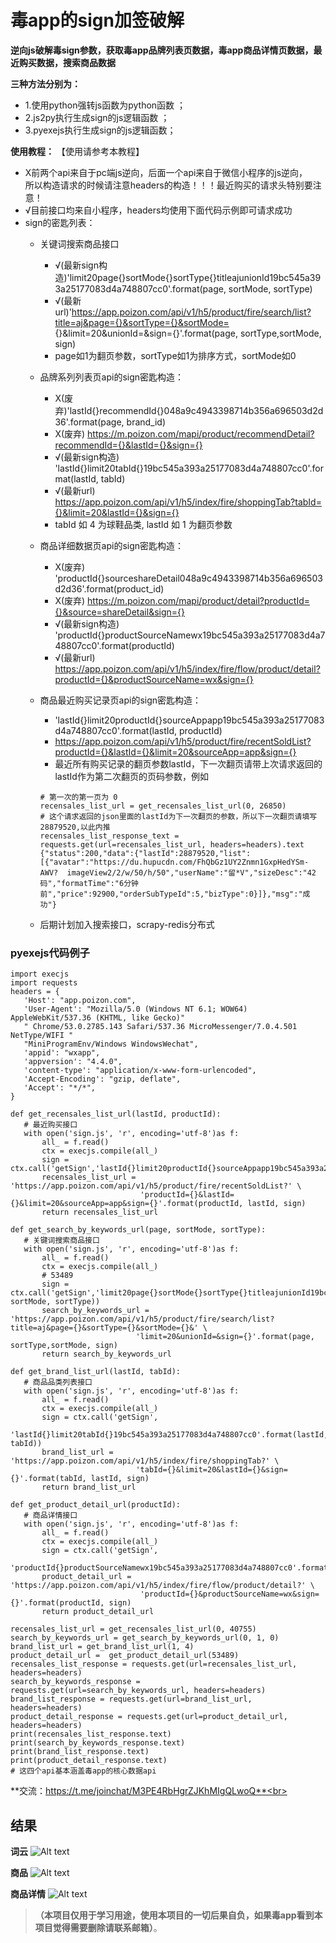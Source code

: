# 毒app的sign加签破解

**逆向js破解毒sign参数，获取毒app品牌列表页数据，毒app商品详情页数据，最近购买数据，搜索商品数据**<br>

**三种方法分别为：**
- 1.使用python强转js函数为python函数 ；
- 2.js2py执行生成sign的js逻辑函数 ；
- 3.pyexejs执行生成sign的js逻辑函数；

**使用教程：**
【使用请参考本教程】
- X前两个api来自于pc端js逆向，后面一个api来自于微信小程序的js逆向，<br>
  所以构造请求的时候请注意headers的构造！！！最近购买的请求头特别要注意！
- √目前接口均来自小程序，headers均使用下面代码示例即可请求成功
- sign的密匙列表：
  - 关键词搜索商品接口
      - √(最新sign构造)'limit20page{}sortMode{}sortType{}titleajunionId19bc545a393a25177083d4a748807cc0'.format(page, sortMode, sortType)
      - √(最新url)'https://app.poizon.com/api/v1/h5/product/fire/search/list?title=aj&page={}&sortType={}&sortMode=        {}&limit=20&unionId=&sign={}'.format(page, sortType,sortMode, sign)
      - page如1为翻页参数，sortType如1为排序方式，sortMode如0
  - 品牌系列列表页api的sign密匙构造：
      -  X(废弃)'lastId{}recommendId{}048a9c4943398714b356a696503d2d36'.format(page, brand_id)
      -  X(废弃) https://m.poizon.com/mapi/product/recommendDetail?recommendId={}&lastId={}&sign={}
      -  √(最新sign构造) 'lastId{}limit20tabId{}19bc545a393a25177083d4a748807cc0'.format(lastId, tabId)
      -  √(最新url) https://app.poizon.com/api/v1/h5/index/fire/shoppingTab?tabId={}&limit=20&lastId={}&sign={}
      -  tabId 如 4 为球鞋品类, lastId 如 1 为翻页参数
  - 商品详细数据页api的sign密匙构造：   
      -  X(废弃) 'productId{}sourceshareDetail048a9c4943398714b356a696503d2d36'.format(product_id)
      -  X(废弃) https://m.poizon.com/mapi/product/detail?productId={}&source=shareDetail&sign={}
      -  √(最新sign构造) 'productId{}productSourceNamewx19bc545a393a25177083d4a748807cc0'.format(productId)
      -  √(最新url) https://app.poizon.com/api/v1/h5/index/fire/flow/product/detail?productId={}&productSourceName=wx&sign={}
   - 商品最近购买记录页api的sign密匙构造：
      - 'lastId{}limit20productId{}sourceAppapp19bc545a393a25177083d4a748807cc0'.format(lastId, productId)
      - https://app.poizon.com/api/v1/h5/product/fire/recentSoldList?productId={}&lastId={}&limit=20&sourceApp=app&sign={}
      - 最近所有购买记录的翻页参数lastId，下一次翻页请带上次请求返回的lastId作为第二次翻页的页码参数，例如
      ``` 
      # 第一次的第一页为 0
      recensales_list_url = get_recensales_list_url(0, 26850) 
      # 这个请求返回的json里面的lastId为下一次翻页的参数，所以下一次翻页请填写28879520,以此内推
      recensales_list_response_text = requests.get(url=recensales_list_url, headers=headers).text 
      {"status":200,"data":{"lastId":28879520,"list":[{"avatar":"https://du.hupucdn.com/FhQbGz1UY2Znmn1GxpHedYSm-AWV?  imageView2/2/w/50/h/50","userName":"留*V","sizeDesc":"42码","formatTime":"6分钟前","price":92900,"orderSubTypeId":5,"bizType":0}]},"msg":"成功"}

      ``` 
      
   - 后期计划加入搜索接口，scrapy-redis分布式 
 ### pyexejs代码例子
 ``` 
import execjs
import requests
headers = {
    'Host': "app.poizon.com",
    'User-Agent': "Mozilla/5.0 (Windows NT 6.1; WOW64) AppleWebKit/537.36 (KHTML, like Gecko)"
    " Chrome/53.0.2785.143 Safari/537.36 MicroMessenger/7.0.4.501 NetType/WIFI "
    "MiniProgramEnv/Windows WindowsWechat",
    'appid': "wxapp",
    'appversion': "4.4.0",
    'content-type': "application/x-www-form-urlencoded",
    'Accept-Encoding': "gzip, deflate",
    'Accept': "*/*",
 }
 
def get_recensales_list_url(lastId, productId):
    # 最近购买接口
    with open('sign.js', 'r', encoding='utf-8')as f:
        all_ = f.read()
        ctx = execjs.compile(all_)
        sign = ctx.call('getSign','lastId{}limit20productId{}sourceAppapp19bc545a393a25177083d4a748807cc0'.format(lastId,productId))
        recensales_list_url = 'https://app.poizon.com/api/v1/h5/product/fire/recentSoldList?' \
                              'productId={}&lastId={}&limit=20&sourceApp=app&sign={}'.format(productId, lastId, sign)
        return recensales_list_url
        
def get_search_by_keywords_url(page, sortMode, sortType):
    # 关键词搜索商品接口
    with open('sign.js', 'r', encoding='utf-8')as f:
        all_ = f.read()
        ctx = execjs.compile(all_)
        # 53489
        sign = ctx.call('getSign','limit20page{}sortMode{}sortType{}titleajunionId19bc545a393a25177083d4a748807cc0'.format(page,                            sortMode, sortType))
        search_by_keywords_url = 'https://app.poizon.com/api/v1/h5/product/fire/search/list?title=aj&page={}&sortType={}&sortMode={}&' \
                             'limit=20&unionId=&sign={}'.format(page, sortType,sortMode, sign)
        return search_by_keywords_url
        
def get_brand_list_url(lastId, tabId):
    # 商品品类列表接口
    with open('sign.js', 'r', encoding='utf-8')as f:
        all_ = f.read()
        ctx = execjs.compile(all_)
        sign = ctx.call('getSign',
                        'lastId{}limit20tabId{}19bc545a393a25177083d4a748807cc0'.format(lastId, tabId))
        brand_list_url = 'https://app.poizon.com/api/v1/h5/index/fire/shoppingTab?' \
                             'tabId={}&limit=20&lastId={}&sign={}'.format(tabId, lastId, sign)
        return brand_list_url
        
def get_product_detail_url(productId):
    # 商品详情接口
    with open('sign.js', 'r', encoding='utf-8')as f:
        all_ = f.read()
        ctx = execjs.compile(all_)
        sign = ctx.call('getSign',
                        'productId{}productSourceNamewx19bc545a393a25177083d4a748807cc0'.format(productId))
        product_detail_url = 'https://app.poizon.com/api/v1/h5/index/fire/flow/product/detail?' \
                              'productId={}&productSourceName=wx&sign={}'.format(productId, sign)
        return product_detail_url   
        
recensales_list_url = get_recensales_list_url(0, 40755)
search_by_keywords_url = get_search_by_keywords_url(0, 1, 0)
brand_list_url = get_brand_list_url(1, 4)
product_detail_url =  get_product_detail_url(53489)
recensales_list_response = requests.get(url=recensales_list_url, headers=headers)
search_by_keywords_response =  requests.get(url=search_by_keywords_url, headers=headers)
brand_list_response = requests.get(url=brand_list_url, headers=headers)
product_detail_response = requests.get(url=product_detail_url, headers=headers)
print(recensales_list_response.text)
print(search_by_keywords_response.text)
print(brand_list_response.text)
print(product_detail_response.text)
# 这四个api基本涵盖毒app的核心数据api
```
**交流：https://t.me/joinchat/M3PE4RbHgrZJKhMIgQLwoQ**<br>
<!-- <img src="https://github.com/luo1994/du-app-sign/blob/master/pic/%E8%B5%9E%E8%B5%8F.png" width="20%" height="20%"><br> -->
    
## 结果
 **词云**
 ![Alt text](./pic/du_wordcloud.png)
 
 **商品**
 ![Alt text](./pic/du_sku.png)
 
 **商品详情**
 ![Alt text](./pic/du_detail.png)
>**（本项目仅用于学习用途，使用本项目的一切后果自负，如果毒app看到本项目觉得需要删除请联系邮箱）**。
<br>
 

